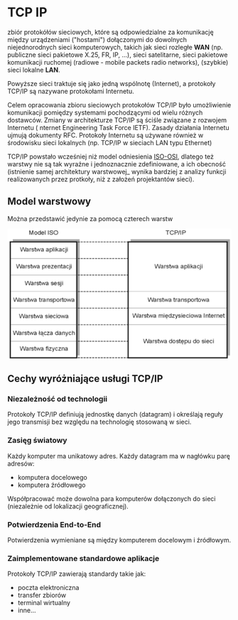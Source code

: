# TCP IP

zbiór protokółów sieciowych, które są odpowiedzialne za komunikację między urządzeniami ("hostami") dołączonymi do dowolnych niejednorodnych sieci komputerowych, takich jak sieci rozległe **WAN** (np. publiczne sieci pakietowe X.25, FR, IP, ...), sieci satelitarne, sieci pakietowe komunikacji ruchomej (radiowe - mobile packets radio networks), (szybkie) sieci lokalne **LAN**.

Powyższe sieci traktuje się jako jedną wspólnotę (Internet), a protokoły TCP/IP są nazywane protokołami Internetu.

Celem opracowania zbioru sieciowych protokołów TCP/IP było umożliwienie komunikacji pomiędzy systemami pochodzącymi od wielu różnych dostawców. Zmiany w architekturze TCP/IP są ściśle związane z rozwojem Internetu ( nternet Engineering Task Force IETF). Zasady działania Internetu ujmują dokumenty RFC. Protokoły Internetu są używane również w środowisku sieci lokalnych (np. TCP/IP w sieciach LAN typu Ethernet)

TCP/IP powstało wcześniej niż model odniesienia [ISO-OSI](../iso_osi/iso_osi.md), dlatego też warstwy nie są tak wyraźne i jednoznacznie zdefiniowane, a ich obecność (istnienie samej architektury warstwowej_ wynika bardziej z analizy funkcji realizowanych przez protkoły, niż z założeń projektantów sieci).

## Model warstwowy

Można przedstawić jedynie za pomocą czterech warstw

![zdjęcie](model.png)

## Cechy wyróżniające usługi TCP/IP

### Niezależność od technologii

Protokoły TCP/IP definiują jednostkę danych (datagram) i określają reguły jego transmisji bez względu na technologię stosowaną w sieci.

### Zasięg światowy

Każdy komputer ma unikatowy adres. Każdy datagram ma w nagłówku parę adresów:

- komputera docelowego
- komputera źródłowego

Współpracować może dowolna para komputerów dołączonych do sieci (niezależnie od lokalizacji geograficznej).

### Potwierdzenia End-to-End

Potwierdzenia wymieniane są między komputerem docelowym i źródłowym.

### Zaimplementowane standardowe aplikacje

Protokoły TCP/IP zawierają standardy takie jak:

- poczta elektroniczna
- transfer zbiorów
- terminal wirtualny
- inne...
